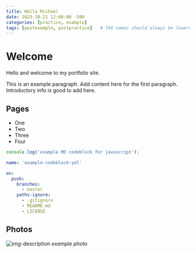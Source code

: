 ```yaml
---
title: Hello Michael
date: 2023-10-21 12:00:00 -500
categories: [practice, example]
tags: [postexample, postpractice]   # TAG names should always be lowercase
---
```


# Welcome

Hello and welcome to my portfolio site.

This is an example paragraph. Add content here for the first paragraph. Introductory info is good to add here. 

## Pages

* One
* Two
* Three
* Four

```javascript
console.log('example MD codeblock for javascript');
```

```yml
name: 'example-codeblock-yml'

on:
  push:
    branches:
      - master
    paths-ignore:
      - .gitignore
      - README.md
      - LICENSE
```

## Photos

![img-description](https://pbs.twimg.com/media/FJAFshwXoAEf9HV?format=jpg&name=large)
_example photo_